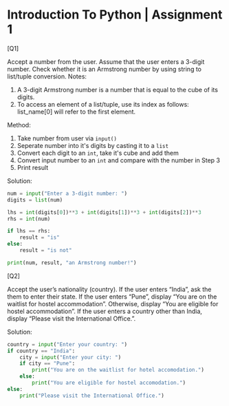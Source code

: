 # Introduction To Python | Assignment 1

[Q1]

Accept a number from the user. Assume that the user enters a 3-digit
number. Check whether it is an Armstrong number by using string to
list/tuple conversion.
Notes:
1. A 3-digit Armstrong number is a number that is equal to the cube of its
digits.
2. To access an element of a list/tuple, use its index as follows:
list_name[0] will refer to the first element.

Method:
1. Take number from user via `input()`
2. Seperate number into it's digits by casting it to a `list`
3. Convert each digit to an `int`, take it's cube and add them
4. Convert input number to an `int` and compare with the number in Step 3
5. Print result

Solution: 
```py
num = input("Enter a 3-digit number: ")
digits = list(num)

lhs = int(digits[0])**3 + int(digits[1])**3 + int(digits[2])**3
rhs = int(num)

if lhs == rhs:
    result = "is"
else:
    result = "is not"

print(num, result, "an Armstrong number!")
```


[Q2]

Accept the user’s nationality (country). If the user enters “India”, ask the
them to enter their state. If the user enters “Pune”, display “You are on
the waitlist for hostel accommodation”. Otherwise, display “You are
eligible for hostel accommodation”. If the user enters a country other than
India, display “Please visit the International Office.”.


Solution:
```py
country = input("Enter your country: ")
if country == "India":
    city = input("Enter your city: ")
    if city == "Pune":
        print("You are on the waitlist for hotel accomodation.")
    else:
        print("You are eligible for hostel accomodation.")
else:
    print("Please visit the International Office.")
```
